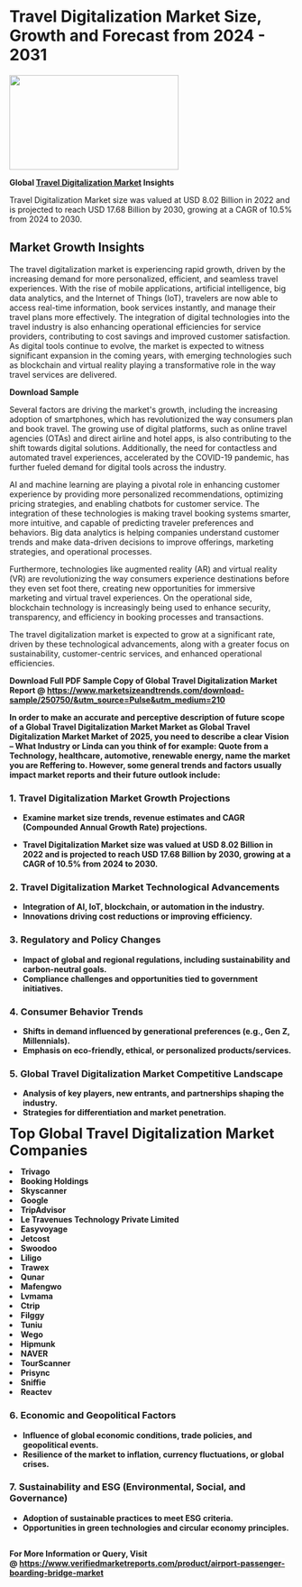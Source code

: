 <H1>Travel Digitalization Market Size, Growth and Forecast from 2024 - 2031</H1><img class="aligncenter size-medium wp-image-584254" src="https://thirdeyenews.in/wp-content/uploads/2024/09/Global-Market-Research-300x168.jpeg" alt="" width="300" height="168" /><p><strong>Global&nbsp;<a href="https://www.marketsizeandtrends.com/download-sample/250750/&amp;utm_source=Pulse&amp;utm_medium=210">Travel Digitalization Market</a> Insights</strong></p><p>Travel Digitalization Market size was valued at USD 8.02 Billion in 2022 and is projected to reach USD 17.68 Billion by 2030, growing at a CAGR of 10.5% from 2024 to 2030.</p><p><h2>Market Growth Insights</h2> <p>The travel digitalization market is experiencing rapid growth, driven by the increasing demand for more personalized, efficient, and seamless travel experiences. With the rise of mobile applications, artificial intelligence, big data analytics, and the Internet of Things (IoT), travelers are now able to access real-time information, book services instantly, and manage their travel plans more effectively. The integration of digital technologies into the travel industry is also enhancing operational efficiencies for service providers, contributing to cost savings and improved customer satisfaction. As digital tools continue to evolve, the market is expected to witness significant expansion in the coming years, with emerging technologies such as blockchain and virtual reality playing a transformative role in the way travel services are delivered.</p> <p><strong>Download Sample</strong></p> <p>Several factors are driving the market's growth, including the increasing adoption of smartphones, which has revolutionized the way consumers plan and book travel. The growing use of digital platforms, such as online travel agencies (OTAs) and direct airline and hotel apps, is also contributing to the shift towards digital solutions. Additionally, the need for contactless and automated travel experiences, accelerated by the COVID-19 pandemic, has further fueled demand for digital tools across the industry.</p> <p>AI and machine learning are playing a pivotal role in enhancing customer experience by providing more personalized recommendations, optimizing pricing strategies, and enabling chatbots for customer service. The integration of these technologies is making travel booking systems smarter, more intuitive, and capable of predicting traveler preferences and behaviors. Big data analytics is helping companies understand customer trends and make data-driven decisions to improve offerings, marketing strategies, and operational processes.</p> <p>Furthermore, technologies like augmented reality (AR) and virtual reality (VR) are revolutionizing the way consumers experience destinations before they even set foot there, creating new opportunities for immersive marketing and virtual travel experiences. On the operational side, blockchain technology is increasingly being used to enhance security, transparency, and efficiency in booking processes and transactions.</p> <p>The travel digitalization market is expected to grow at a significant rate, driven by these technological advancements, along with a greater focus on sustainability, customer-centric services, and enhanced operational efficiencies.</p> <p><strong></p><p><span class=""><strong>Download Full PDF Sample Copy of Global Travel Digitalization Market Report</strong> @ <a href="https://www.marketsizeandtrends.com/download-sample/250750/&amp;utm_source=Pulse&amp;utm_medium=210" target="_blank">https://www.marketsizeandtrends.com/download-sample/250750/&amp;utm_source=Pulse&amp;utm_medium=210</a></span></p><p>In order to make an accurate and perceptive description of future scope of a Global&nbsp;Travel Digitalization Market Market as Global&nbsp;Travel Digitalization Market Market of 2025, you need to describe a clear Vision &ndash; What Industry or Linda can you think of for example: Quote from a Technology, healthcare, automotive, renewable energy, name the market you are Reffering to. However, some general trends and factors usually impact market reports and their future outlook include:</p><h3>1.&nbsp;<strong>Travel Digitalization Market Growth Projections</strong></h3><ul><li>Examine market size trends, revenue estimates and CAGR (Compounded Annual Growth Rate) projections.</li><li><p>Travel Digitalization Market size was valued at USD 8.02 Billion in 2022 and is projected to reach USD 17.68 Billion by 2030, growing at a CAGR of 10.5% from 2024 to 2030.</p></li></ul><h3>2.&nbsp;<strong>Travel Digitalization Market Technological Advancements</strong></h3><ul><li>Integration of AI, IoT, blockchain, or automation in the industry.</li><li>Innovations driving cost reductions or improving efficiency.</li></ul><h3>3.&nbsp;<strong>Regulatory and Policy Changes</strong></h3><ul><li>Impact of global and regional regulations, including sustainability and carbon-neutral goals.</li><li>Compliance challenges and opportunities tied to government initiatives.</li></ul><h3>4.&nbsp;<strong>Consumer Behavior Trends</strong></h3><ul><li>Shifts in demand influenced by generational preferences (e.g., Gen Z, Millennials).</li><li>Emphasis on eco-friendly, ethical, or personalized products/services.</li></ul><h3>5.&nbsp;<strong>Global Travel Digitalization Market Competitive Landscape</strong></h3><ul><li>Analysis of key players, new entrants, and partnerships shaping the industry.</li><li>Strategies for differentiation and market penetration.</li></ul><p data-pm-slice="1 1 []"><span style="color: inherit; font-family: inherit; font-size: 25px;">Top Global Travel Digitalization Market Companies</span></p><div class="" data-test-id=""><p><li>Trivago</li><li> Booking Holdings</li><li> Skyscanner</li><li> Google</li><li> TripAdvisor</li><li> Le Travenues Technology Private Limited</li><li> Easyvoyage</li><li> Jetcost</li><li> Swoodoo</li><li> Liligo</li><li> Trawex</li><li> Qunar</li><li> Mafengwo</li><li> Lvmama</li><li> Ctrip</li><li> Filggy</li><li> Tuniu</li><li> Wego</li><li> Hipmunk</li><li> NAVER</li><li> TourScanner</li><li> Prisync</li><li> Sniffie</li><li> Reactev</li></p></div><h3>6.&nbsp;<strong>Economic and Geopolitical Factors</strong></h3><ul><li>Influence of global economic conditions, trade policies, and geopolitical events.</li><li>Resilience of the market to inflation, currency fluctuations, or global crises.</li></ul><h3>7.&nbsp;<strong>Sustainability and ESG (Environmental, Social, and Governance)</strong></h3><ul><li>Adoption of sustainable practices to meet ESG criteria.</li><li>Opportunities in green technologies and circular economy principles.</li></ul><h2><strong style="font-size: 14px;">For More Information or Query, Visit @&nbsp;</strong><a style="background-color: #ffffff; font-size: 14px;" href="https://www.marketsizeandtrends.com/report/travel-digitalization-market/" target="_blank">https://www.verifiedmarketreports.com/product/airport-passenger-boarding-bridge-market</a></h2>

